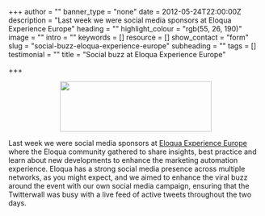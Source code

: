 +++
author = ""
banner_type = "none"
date = 2012-05-24T22:00:00Z
description = "Last week we were social media sponsors at Eloqua Experience Europe"
heading = ""
highlight_colour = "rgb(55, 26, 190)"
image = ""
intro = ""
keywords = []
resource = []
show_contact = "form"
slug = "social-buzz-eloqua-experience-europe"
subheading = ""
tags = []
testimonial = ""
title = "Social buzz at Eloqua Experience Europe"

+++
<p><img style="display: block; margin-left: auto; margin-right: auto;" src="https://crmtdigital.com/sites/default/files/Eloqua-Experience-Europe-2012-banner-300x100.gif" alt="" width="300" height="100"></p>

Last week we were social media sponsors at [Eloqua Experience Europe](http://www.eloquaexperience.com/europe/) where the Eloqua community gathered to share insights, best practice and learn about new developments to enhance the marketing automation experience. Eloqua has a strong social media presence across multiple networks, as you might expect, and we aimed to enhance the viral buzz around the event with our own social media campaign, ensuring that the Twitterwall was busy with a live feed of active tweets throughout the two days.